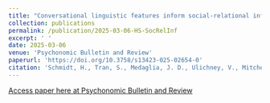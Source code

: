 ```yaml
---
title: "Conversational linguistic features inform social-relational inference."
collection: publications
permalink: /publication/2025-03-06-HS-SocRelInf
excerpt: ' '
date: 2025-03-06
venue: 'Psychonomic Bulletin and Review'
paperurl: 'https://doi.org/10.3758/s13423-025-02654-0'
citation: 'Schmidt, H., Tran, S., Medaglia, J. D., Ulichney, V., Mitchell, W. J., & Helion, C. (2025). &quot; Conversational linguistic features inform social-relational inference. &quot; Psychonomic bulletin & review, 10.3758/s13423-025-02654-0. Advance online publication. https://doi.org/10.3758/s13423-025-02654-0'
---
```


[Access paper here at Psychonomic Bulletin and Review](https://doi.org/10.3758/s13423-025-02654-0)
